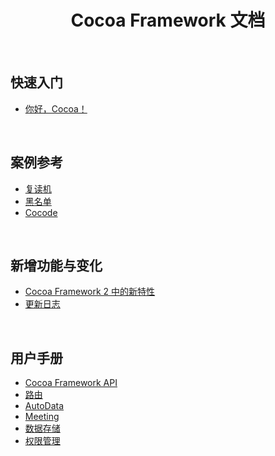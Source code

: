 <h1 align="center">Cocoa Framework 文档</h1>
<br>


## 快速入门
- [你好，Cocoa！](./Quickstart/hellococoa.md)

<br>


## 案例参考
- [复读机](./Samples/Repeater.md)
- [黑名单](./Samples/Blacklist.md)
- [Cocode](./Samples/Cocode.md)

<br>


## 新增功能与变化
- [Cocoa Framework 2 中的新特性](./Whatsnew/NewFeatures.md)
- [更新日志](./Whatsnew/UpdateLog.md)

<br>


## 用户手册
- [Cocoa Framework API](./Manual/API.md)
- [路由](./Manual/Route.md)
- [AutoData](./Manual/AutoData.md)
- [Meeting](./Manual/Meeting.md)
- [数据存储](./Manual/Data.md)
- [权限管理](./Manual/Permission.md)